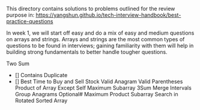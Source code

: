 This directory contains solutions to problems outlined for the review purpose in:
https://yangshun.github.io/tech-interview-handbook/best-practice-questions


In week 1, we will start off easy and do a mix of easy and medium questions on arrays and strings. Arrays and strings are the most common types of questions to be found in interviews; gaining familiarity with them will help in building strong fundamentals to better handle tougher questions.

Two Sum
- [] Contains Duplicate
- [] Best Time to Buy and Sell Stock
Valid Anagram
Valid Parentheses
Product of Array Except Self
Maximum Subarray
3Sum
Merge Intervals
Group Anagrams
Optional#
Maximum Product Subarray
Search in Rotated Sorted Array
